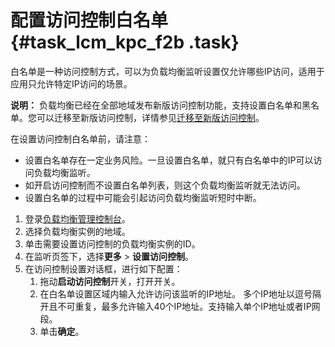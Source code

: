 # 配置访问控制白名单 {#task_lcm_kpc_f2b .task}

白名单是一种访问控制方式，可以为负载均衡监听设置仅允许哪些IP访问，适用于应用只允许特定IP访问的场景。

**说明：** 负载均衡已经在全部地域发布新版访问控制功能，支持设置白名单和黑名单。您可以迁移至新版访问控制，详情参见[迁移至新版访问控制](intl.zh-CN/用户指南（新版控制台）/访问控制/迁移至新版访问控制.md#)。

在设置访问控制白名单前，请注意：

-   设置白名单存在一定业务风险。一旦设置白名单，就只有白名单中的IP可以访问负载均衡监听。
-   如开启访问控制而不设置白名单列表，则这个负载均衡监听就无法访问。
-   设置白名单的过程中可能会引起访问负载均衡监听短时中断。

1.  登录[负载均衡管理控制台](https://slb.console.aliyun.com/)。 
2.  选择负载均衡实例的地域。 
3.  单击需要设置访问控制的负载均衡实例的ID。 
4.  在监听页签下，选择**更多** \> **设置访问控制**。 
5.  在访问控制设置对话框，进行如下配置： 
    1.  拖动**启动访问控制**开关，打开开关。 
    2.  在白名单设置区域内输入允许访问该监听的IP地址。 多个IP地址以逗号隔开且不可重复，最多允许输入40个IP地址。支持输入单个IP地址或者IP网段。
    3.  单击**确定**。 

